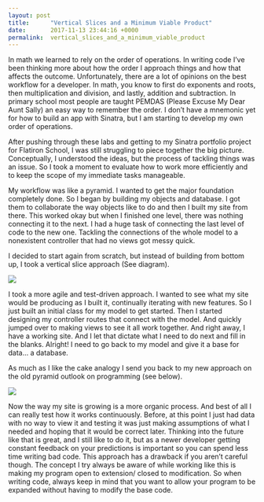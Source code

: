 ```yaml
---
layout: post
title:      "Vertical Slices and a Minimum Viable Product"
date:       2017-11-13 23:44:16 +0000
permalink:  vertical_slices_and_a_minimum_viable_product
---
```



In math we learned to rely on the order of operations. In writing code I’ve been thinking more about how the order I approach things and how that affects the outcome. Unfortunately, there are a lot of opinions on the best workflow for a developer. In math, you know to first do exponents and roots, then multiplication and division, and lastly, addition and subtraction. In primary school most people are taught PEMDAS (Please Excuse My Dear Aunt Sally) an easy way to remember the order. I don’t have a mnemonic yet for how to build an app with Sinatra, but I am starting to develop my own order of operations.

After pushing through these labs and getting to my Sinatra portfolio project for Flatiron School, I was still struggling to piece together the big picture. Conceptually, I understood the ideas, but the process of tackling things was an issue. So I took a moment to evaluate how to work more efficiently and to keep the scope of my immediate tasks manageable.

My workflow was like a pyramid. I wanted to get the major foundation completely done. So I began by building my objects and database. I got them to collaborate the way objects like to do and then I built my site from there. This worked okay but when I finished one level, there was nothing connecting it to the next. I had a huge task of connecting the last level of code to the new one. Tackling the connections of the whole model to a nonexistent controller that had no views got messy quick.

I decided to start again from scratch, but instead of building from bottom up, I took a vertical slice approach (See diagram).

![](http://www.g67.com.au/wp-content/uploads/2015/06/mke-agile-032014-slicing-the-cake-user-story-decomposition-4-638-460x321.jpg) 

I took a more agile and test-driven approach. I wanted to see what my site would be producing as I built it, continually iterating with new features. So I just built an initial class for my model to get started. Then I started designing my controller routes that connect with the model. And quickly jumped over to making views to see it all work together. And right away, I have a working site. And I let that dictate what I need to do next and fill in the blanks. Alright! I need to go back to my model and give it a base for data... a database.

As much as I like the cake analogy I send you back to my new approach on the old pyramid outlook on programming (see below).

![](http://dootrix.com/wp-content/uploads/2016/02/MVP.png)

Now the way my site is growing is a more organic process. And best of all I can really test how it works continuously. Before, at this point I just had data with no way to view it and testing it was just making assumptions of what I needed and hoping that it would be correct later. Thinking into the future like that is great, and I still like to do it, but as a newer developer getting constant feedback on your predictions is important so you can spend less time writing bad code.
This approach has a drawback if you aren’t careful though. The concept I try always be aware of while working like this is making my program open to extension/ closed to modification. So when writing code, always keep in mind that you want to allow your program to be expanded without having to modify the base code.

